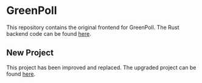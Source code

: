 # GreenPoll

This repository contains the original frontend for GreenPoll. The Rust backend code can be found [here](https://github.com/WKHAllen/GreenPollAPI).

## New Project

This project has been improved and replaced. The upgraded project can be found [here](https://github.com/WKHAllen/GreenPoll).
